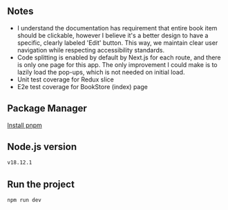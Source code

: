 ## Notes
- I understand the documentation has requirement that entire book item should be clickable, however I believe it's a better design to have a specific, clearly labeled 'Edit' button. This way, we maintain clear user navigation while respecting accessibility standards.
- Code splitting is enabled by default by Next.js for each route, and there is only one page for this app. The only improvement I could make is to lazily load the pop-ups, which is not needed on initial load.
- Unit test coverage for Redux slice
- E2e test coverage for BookStore (index) page

## Package Manager
[Install pnpm](https://pnpm.io/installation)

## Node.js version
```bash
v18.12.1
```

## Run the project
```bash
npm run dev
```